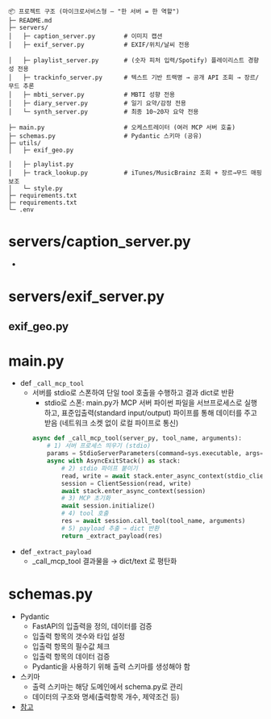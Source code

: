  ```
 📦 프로젝트 구조 (마이크로서비스형 — "한 서버 = 한 역할")  
 ├─ README.md  
 ├─ servers/  
 │   ├─ caption_server.py        # 이미지 캡션
 │   ├─ exif_server.py           # EXIF/위치/날씨 전용

 │   ├─ playlist_server.py       # (숫자 피처 입력/Spotify) 플레이리스트 경향성 전용
 │   ├─ trackinfo_server.py      # 텍스트 기반 트랙명 → 공개 API 조회 → 장르/무드 추론
 │   ├─ mbti_server.py           # MBTI 성향 전용
 │   ├─ diary_server.py          # 일기 요약/감정 전용
 │   └─ synth_server.py          # 최종 10~20자 요약 전용

 ├─ main.py                      # 오케스트레이터 (여러 MCP 서버 호출)
 ├─ schemas.py                   # Pydantic 스키마 (공유)
 ├─ utils/
 │   ├─ exif_geo.py

 │   ├─ playlist.py
 │   ├─ track_lookup.py          # iTunes/MusicBrainz 조회 + 장르→무드 매핑 보조
 │   └─ style.py
 ├─ requirements.txt
 ├─ requirements.txt
 └─ .env
```

# servers/caption_server.py

- 

# servers/exif_server.py

## exif_geo.py

# main.py

- def `_call_mcp_tool`
  - 서버를 stdio로 스폰하여 단일 tool 호출을 수행하고 결과 dict로 반환
    - stdio로 스폰: main.py가 MCP 서버 파이썬 파일을 서브프로세스로 실행하고, 표준입출력(standard input/output) 파이프를 통해 데이터를 주고받음 (네트워크 소켓 없이 로컬 파이프로 통신)
    ```python
    async def _call_mcp_tool(server_py, tool_name, arguments):
        # 1) 서버 프로세스 띄우기 (stdio)
        params = StdioServerParameters(command=sys.executable, args=[server_py], env=env)
        async with AsyncExitStack() as stack:
            # 2) stdio 파이프 붙이기
            read, write = await stack.enter_async_context(stdio_client(params))
            session = ClientSession(read, write)
            await stack.enter_async_context(session)
            # 3) MCP 초기화
            await session.initialize()
            # 4) tool 호출
            res = await session.call_tool(tool_name, arguments)
            # 5) payload 추출 → dict 반환
            return _extract_payload(res)
    ```
- def `_extract_payload`
  - _call_mcp_tool 결과물을 → dict/text 로 평탄화

# schemas.py

- Pydantic
  - FastAPI의 입출력을 정의, 데이터를 검증
  - 입출력 항목의 갯수와 타입 설정
  - 입출력 항목의 필수값 체크
  - 입출력 항목의 데이터 검증
  - Pydantic을 사용하기 위해 출력 스키마를 생성해야 함
- 스키마
  - 출력 스키마는 해당 도메인에서 schema.py로 관리
  - 데이터의 구조와 명세(출력항목 개수, 제약조건 등)
- [참고](https://rudaks.tistory.com/entry/python-pydantic%EB%9E%80-%EB%AC%B4%EC%97%87%EC%9D%B8%EA%B0%80)